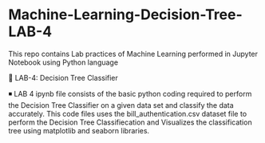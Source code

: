 # Machine-Learning-Decision-Tree-LAB-4

This repo contains Lab practices of Machine Learning performed in Jupyter Notebook using Python language

🚀 LAB-4: Decision Tree Classifier

◾ LAB 4 ipynb file consists of the basic python coding required to perform the Decision Tree Classifier on a given data set and classify the data accurately. This code files uses the bill_authentication.csv dataset file to perform the Decision Tree Classifiecation and Visualizes the classification tree using matplotlib and seaborn libraries.
